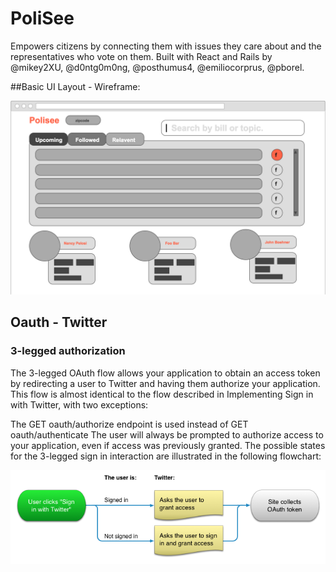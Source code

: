 # PoliSee

Empowers citizens by connecting them with issues they care about and the representatives who vote on them. Built with React and Rails by @mikey2XU, @d0ntg0m0ng, @posthumus4, @emiliocorprus, @pborel.

##Basic UI Layout - Wireframe:

![Polisee Wireframe](./public/imgs/Polisee-Wireframe.png "polisee-wireframe")


## Oauth - Twitter
### 3-legged authorization
The 3-legged OAuth flow allows your application to obtain an access token by redirecting a user to Twitter and having them authorize your application. This flow is almost identical to the flow described in Implementing Sign in with Twitter, with two exceptions:

The GET oauth/authorize endpoint is used instead of GET oauth/authenticate
The user will always be prompted to authorize access to your application, even if access was previously granted.
The possible states for the 3-legged sign in interaction are illustrated in the following flowchart:

![Twitter Oauth Flow](./public/imgs/twitter-oauth-flow.png "Twitter Oauth Flow")



